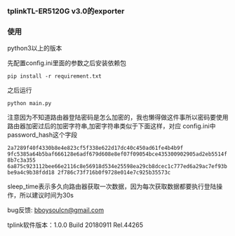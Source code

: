 ### tplinkTL-ER5120G v3.0的exporter

### 使用

python3以上的版本

先配置config.ini里面的参数之后安装依赖包

`pip install -r requirement.txt `

之后运行

`python main.py`

注意因为不知道路由器登陆密码是怎么加密的，我也懒得做这件事所以密码要使用路由器加密过后的加密字符串,加密字符串类似于下面这样，对应
config.ini中password_hash这个字段

`2a7289f40f4330b8e4e823cf5f338e622d17dc40c450ad61fe4b4b9f
9fc5385a64b5baf666128e6adf679d608e8ef07f09054bce435300902905ad2eb5514f8b7c3a355
6a875c923112bee66e2116c8e56918d534e25598ea29cb8dcec1c777ed6a29ac7ef93bbe9a4c9b38fdd18
2f786c73f716b0f9728e014e7c925b35573c`

sleep_time表示多久向路由器获取一次数据，因为每次获取数据都要执行登陆操作，所以建议时间为30s

bug反馈: bboysoulcn@gmail.com

tplink软件版本：1.0.0 Build 20180911 Rel.44265